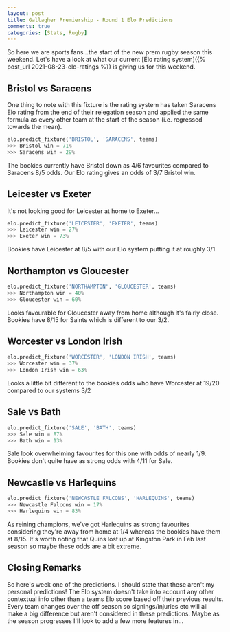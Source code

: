 ```yaml
---
layout: post
title: Gallagher Premiership - Round 1 Elo Predictions
comments: true
categories: [Stats, Rugby]
---
```


So here we are sports fans...the start of the new prem rugby season this weekend. Let's have a look at what our current [Elo rating system]({% post_url 2021-08-23-elo-ratings %}) is giving us for this weekend.

## Bristol vs Saracens  
One thing to note with this fixture is the rating system has taken Saracens Elo rating from the end of their relegation season and applied the same formula as every other team at the start of the season (i.e. regressed towards the mean).
```python
elo.predict_fixture('BRISTOL', 'SARACENS', teams)
>>> Bristol win = 71%
>>> Saracens win = 29%
```  
The bookies currently have Bristol down as 4/6 favourites compared to Saracens 8/5 odds. Our Elo rating gives an odds of 3/7 Bristol win.

## Leicester vs Exeter  
It's not looking good for Leicester at home to Exeter...
```python
elo.predict_fixture('LEICESTER', 'EXETER', teams)
>>> Leicester win = 27%
>>> Exeter win = 73%
```  
Bookies have Leicester at 8/5 with our Elo system putting it at roughly 3/1.

## Northampton vs Gloucester  
```python 
elo.predict_fixture('NORTHAMPTON', 'GLOUCESTER', teams)
>>> Northampton win = 40%
>>> Gloucester win = 60%
```  

Looks favourable for Gloucester away from home although it's fairly close. Bookies have 8/15 for Saints which is different to our 3/2.  

## Worcester vs London Irish  
```python 
elo.predict_fixture('WORCESTER', 'LONDON IRISH', teams)
>>> Worcester win = 37%
>>> London Irish win = 63%
```  

Looks a little bit different to the bookies odds who have Worcester at 19/20 compared to our systems 3/2  

## Sale vs Bath  
```python
elo.predict_fixture('SALE', 'BATH', teams)
>>> Sale win = 87%
>>> Bath win = 13%
```  
Sale look overwhelming favourites for this one with odds of nearly 1/9. Bookies don't quite have as strong odds with 4/11 for Sale.  

## Newcastle vs Harlequins  
```python
elo.predict_fixture('NEWCASTLE FALCONS', 'HARLEQUINS', teams)
>>> Newcastle Falcons win = 17%
>>> Harlequins win = 83%
```  

As reining champions, we've got Harlequins as strong favourites considering they're away from home at 1/4 whereas the bookies have them at 8/15. It's worth noting that Quins lost up at Kingston Park in Feb last season so maybe these odds are a bit extreme.  

## Closing Remarks  
So here's week one of the predictions. I should state that these aren't my personal predictions! The Elo system doesn't take into account any other contextual info other than a teams Elo score based off their previous results. Every team changes over the off season so signings/injuries etc will all make a big difference but aren't considered in these predictions. Maybe as the season progresses I'll look to add a few more features in...
